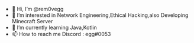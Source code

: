 - 👋 Hi, I’m @rem0vegg
- 👀 I’m interested in Network Engineering,Ethical Hacking,also Developing Minecraft Server
- 🌱 I’m currently learning Java,Kotlin
- 📫 How to reach me Discord : egg#0053

<!---
rem0vegg/rem0vegg is a ✨ special ✨ repository because its `README.md` (this file) appears on your GitHub profile.
You can click the Preview link to take a look at your changes.
--->
